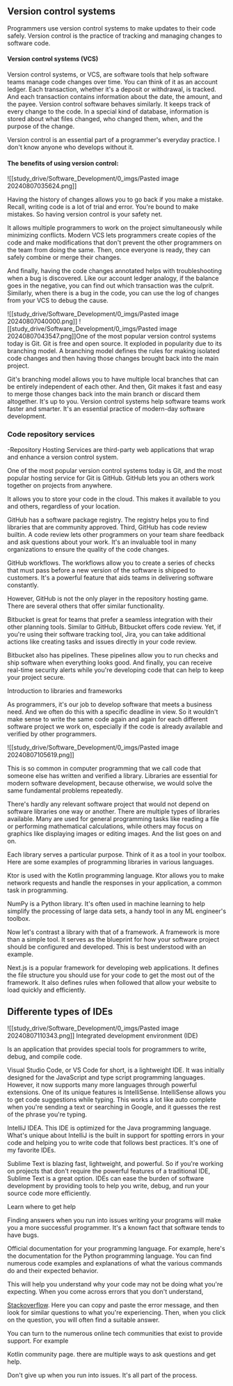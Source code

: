 ## Version control systems 

Programmers use version control systems to make updates to their code safely. Version control is the practice of tracking and managing changes to software code. 
#### Version control systems (VCS)

Version control systems, or VCS, are software tools that help software teams manage code changes over time. You can think of it as an account ledger. Each transaction, whether it's a deposit or withdrawal, is tracked. And each transaction contains information about the date, the amount, and the payee. Version control software behaves similarly. It keeps track of every change to the code. In a special kind of database, information is stored about what files changed, who changed them, when, and the purpose of the change. 

Version control is an essential part of a programmer's everyday practice. I don't know anyone who develops without it. 
#### The benefits of using version control:

![[study_drive/Software_Development/0_imgs/Pasted image 20240807035624.png]]

Having the history of changes allows you to go back if you make a mistake. Recall, writing code is a lot of trial and error. You're bound to make mistakes. So having version control is your safety net. 

It allows multiple programmers to work on the project simultaneously while minimizing conflicts. Modern VCS lets programmers create copies of the code and make modifications that don't prevent the other programmers on the team from doing the same. Then, once everyone is ready, they can safely combine or merge their changes. 

And finally, having the code changes annotated helps with troubleshooting when a bug is discovered. Like our account ledger analogy, if the balance goes in the negative, you can find out which transaction was the culprit. Similarly, when there is a bug in the code, you can use the log of changes from your VCS to debug the cause. 

![[study_drive/Software_Development/0_imgs/Pasted image 20240807040000.png]]
![[study_drive/Software_Development/0_imgs/Pasted image 20240807043547.png]]One of the most popular version control systems today is Git. Git is free and open source. It exploded in popularity due to its branching model. A branching model defines the rules for making isolated code changes and then having those changes brought back into the main project. 

Git's branching model allows you to have multiple local branches that can be entirely independent of each other. And then, Git makes it fast and easy to merge those changes back into the main branch or discard them altogether. It's up to you. Version control systems help software teams work faster and smarter. It's an essential practice of modern-day software development.

### Code repository services

-Repository Hosting Services are third-party web applications that wrap and enhance a version control system.

One of the most popular version control systems today is Git, and the most popular hosting service for Git is GitHub. GitHub lets you an others work together on projects from anywhere.

It allows you to store your code in the cloud. This makes it available to you and others, regardless of your location. 

GitHub has a software package registry. The registry helps you to find libraries that are community approved. Third, GitHub has code review builtin. A code review lets other programmers on your team share feedback and ask questions about your work. It's an invaluable tool in many organizations to ensure the quality of the code changes. 

GitHub workflows. The workflows allow you to create a series of checks that must pass before a new version of the software is shipped to customers. It's a powerful feature that aids teams in delivering software constantly.

However, GitHub is not the only player in the repository hosting game. There are several others that offer similar functionality. 

Bitbucket  is great for teams that prefer a seamless integration with their other planning tools. Similar to GitHub, Bitbucket offers code review. Yet, if you're using their software tracking tool, Jira, you can take additional actions like creating tasks and issues directly in your code review.

Bitbucket also has pipelines. These pipelines allow you to run checks and ship software when everything looks good. And finally, you can receive real-time security alerts while you're developing code that can help to keep your project secure. 

Introduction to libraries and frameworks

As programmers, it's our job to develop software that meets a business need. And we often do this with a specific deadline in view. So it wouldn't make sense to write the same code again and again for each different software project we work on, especially if the code is already available and verified by other programmers. 

![[study_drive/Software_Development/0_imgs/Pasted image 20240807105619.png]]

This is so common in computer programming that we call code that someone else has written and verified a library. Libraries are essential for modern software development, because otherwise, we would solve the same fundamental problems repeatedly. 

There's hardly any relevant software project that would not depend on software libraries one way or another. There are multiple types of libraries available. Many are used for general programming tasks like reading a file or performing mathematical calculations, while others may focus on graphics like displaying images or editing images. And the list goes on and on. 

Each library serves a particular purpose. Think of it as a tool in your toolbox. Here are some examples of programming libraries in various languages. 

Ktor is used with the Kotlin programming language. Ktor allows you to make network requests and handle the responses in your application, a common task in programming. 

NumPy is a Python library. It's often used in machine learning to help simplify the processing of large data sets, a handy tool in any ML engineer's toolbox. 

Now let's contrast a library with that of a framework. A framework is more than a simple tool. It serves as the blueprint for how your software project should be configured and developed. This is best understood with an example. 

Next.js is a popular framework for developing web applications. It defines the file structure you should use for your code to get the most out of the framework. It also defines rules when followed that allow your website to load quickly and efficiently. 

## Differente types of IDEs

![[study_drive/Software_Development/0_imgs/Pasted image 20240807110343.png]]
Integrated development environment (IDE)

Is an application that provides special tools for programmers to write, debug, and compile code. 

Visual Studio Code, or VS Code for short, is a lightweight IDE. It was initially designed for the JavaScript and type script programming languages. However, it now supports many more languages through powerful extensions. One of its unique features is IntelliSense. IntelliSense allows you to get code suggestions while typing. This works a lot like auto complete when you're sending a text or searching in Google, and it guesses the rest of the phrase you're typing. 

IntelliJ IDEA. This IDE is optimized for the Java programming language. What's unique about IntelliJ is the built in support for spotting errors in your code and helping you to write code that follows best practices. It's one of my favorite IDEs. 

Sublime Text is blazing fast, lightweight, and powerful. So if you're working on projects that don't require the powerful features of a traditional IDE, Sublime Text is a great option. IDEs can ease the burden of software development by providing tools to help you write, debug, and run your source code more efficiently.

Learn where to get help

Finding answers when you run into issues writing your programs will make you a more successful programmer. It's a known fact that software tends to have bugs. 

Official documentation for your programming language. For example, here's the documentation for the Python programming language. You can find numerous code examples and explanations of what the various commands do and their expected behavior.

This will help you understand why your code may not be doing what you're expecting. When you come across errors that you don't understand, 

[Stackoverflow](https://stackoverflow.com/). Here you can copy and paste the error message, and then look for similar questions to what you're experiencing. Then, when you click on the question, you will often find a suitable answer.

You can turn to the numerous online tech communities that exist to provide support. For example

Kotlin community page. there are multiple ways to ask questions and get help. 

Don't give up when you run into issues. It's all part of the process.